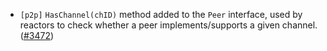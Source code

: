 - `[p2p]` `HasChannel(chID)` method added to the `Peer` interface, used by
  reactors to check whether a peer implements/supports a given channel.
  ([#3472](https://github.com/depinnetwork/por-consensus/issues/3472))
